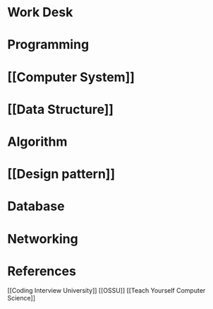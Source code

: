 ---
---
# Work Desk


# Programming 
# [[Computer System]] 
# [[Data Structure]] 
# Algorithm 
# [[Design pattern]] 
# Database 
# Networking 

# References 
[[Coding Interview University]]
[[OSSU]]
[[Teach Yourself Computer Science]]